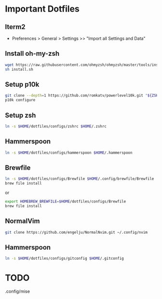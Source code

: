 # Important Dotfiles

## Iterm2

- Preferences > General > Settings >> "Import all Settings and Data"

## Install oh-my-zsh
```sh
wget https://raw.githubusercontent.com/ohmyzsh/ohmyzsh/master/tools/install.sh
sh install.sh
```
## Setup p10k
```sh
git clone --depth=1 https://github.com/romkatv/powerlevel10k.git "${ZSH_CUSTOM:-$HOME/.oh-my-zsh/custom}/themes/powerlevel10k"
p10k configure
```

## Setup zsh
```sh
ln -s $HOME/dotfiles/configs/zshrc $HOME/.zshrc
```

## Hammerspoon
```sh
ln -s $HOME/dotfiles/configs/hammerspoon $HOME/.hammerspoon
```

## Brewfile
```sh
ln -s $HOME/dotfiles/configs/Brewfile $HOME/.config/brewfile/Brewfile
brew file install
```

or

```sh
export HOMEBREW_BREWFILE=$HOME/dotfiles/configs/Brewfile
brew file install
```

## NormalVim
```sh
git clone https://github.com/engelju/NormalNvim.git ~/.config/nvim
```

## Hammerspoon
```sh
ln -s $HOME/dotfiles/configs/gitconfig $HOME/.gitconfig
```

# TODO
.config/mise

